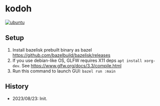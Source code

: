 # kodoh

[![ubuntu](https://github.com/klknn/kodoh/actions/workflows/ubuntu.yml/badge.svg)](https://github.com/klknn/kodoh/actions/workflows/ubuntu.yml)

## Setup

1. Install bazelisk prebuilt binary as bazel
   https://github.com/bazelbuild/bazelisk/releases
2. If you use debian-like OS, GLFW requires X11 deps `apt install xorg-dev`.
   See https://www.glfw.org/docs/3.3/compile.html
3. Run this command to launch GUI: `bazel run :main`

## History

- 2023/08/23: Init.
